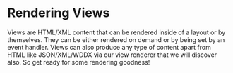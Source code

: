 # Rendering Views

Views are HTML/XML content that can be rendered inside of a layout or by themselves. They can be either rendered on demand or by being set by an event handler. Views can also produce any type of content apart from HTML like JSON/XML/WDDX via our view renderer that we will discover also. So get ready for some rendering goodness!

